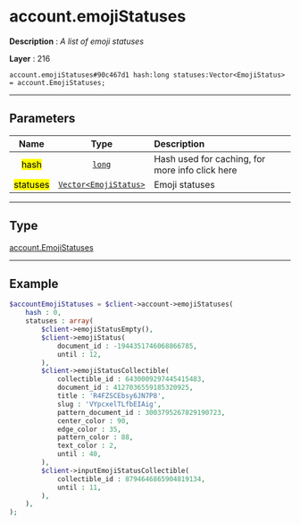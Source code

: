 # account.emojiStatuses

**Description** : *A list of emoji statuses*

**Layer** : 216

```tl
account.emojiStatuses#90c467d1 hash:long statuses:Vector<EmojiStatus> = account.EmojiStatuses;
```

---

## Parameters

| Name | Type | Description |
| :---: | :---: | :--- |
| <mark>hash</mark> | [`long`](type/long) | Hash used for caching, for more info click here |
| <mark>statuses</mark> | [`Vector<EmojiStatus>`](type/EmojiStatus) | Emoji statuses |

---

## Type

[account.EmojiStatuses](type/account.EmojiStatuses)

---

## Example

```php
$accountEmojiStatuses = $client->account->emojiStatuses(
	hash : 0,
	statuses : array(
		$client->emojiStatusEmpty(),
		$client->emojiStatus(
			document_id : -1944351746068866785,
			until : 12,
		),
		$client->emojiStatusCollectible(
			collectible_id : 6430009297445415483,
			document_id : 4127036559185320925,
			title : 'R4FZSCEbsy6JN7P8',
			slug : 'VYpcxelTLfbEIAig',
			pattern_document_id : 3003795267829190723,
			center_color : 90,
			edge_color : 35,
			pattern_color : 88,
			text_color : 2,
			until : 40,
		),
		$client->inputEmojiStatusCollectible(
			collectible_id : 8794646865904819134,
			until : 11,
		),
	),
);
```